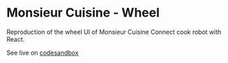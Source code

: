 # Monsieur Cuisine - Wheel

Reproduction of the wheel UI of Monsieur Cuisine Connect cook robot with React.

See live on [codesandbox](https://codesandbox.io/p/sandbox/monsieur-cuisine-wheel-bkhcy)